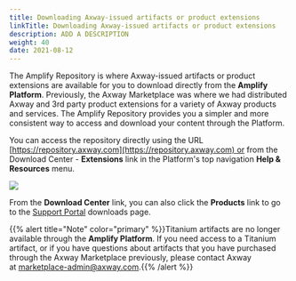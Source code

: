 ```yaml
---
title: Downloading Axway-issued artifacts or product extensions
linkTitle: Downloading Axway-issued artifacts or product extensions
description: ADD A DESCRIPTION
weight: 40
date: 2021-08-12
---
```


The Amplify Repository is where Axway-issued artifacts or product extensions are available for you to download directly from the **Amplify Platform**. Previously, the Axway Marketplace was where we had distributed Axway and 3rd party product extensions for a variety of Axway products and services. The Amplify Repository provides you a simpler and more consistent way to access and download your content through the Platform.

You can access the repository directly using the URL [https://repository.axway.com](https://repository.axway.com) or from the Download Center - **Extensions** link in the Platform's top navigation **Help & Resources** menu.

![](/Images/download_center.png)

From the **Download Center** link, you can also click the **Products** link to go to the [Support Portal](https://support.axway.com/en/downloads/index/type/Downloads) downloads page.

{{% alert title="Note" color="primary" %}}Titanium artifacts are no longer available through the **Amplify Platform**. If you need access to a Titanium artifact, or if you have questions about artifacts that you have purchased through the Axway Marketplace previously, please contact Axway at [marketplace-admin@axway.com](mailto:marketplace-admin@axway.com).{{% /alert %}}
